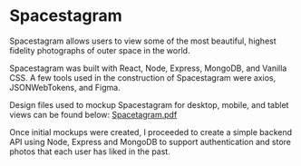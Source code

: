 # Spacestagram

Spacestagram allows users to view some of the most beautiful, highest fidelity photographs of outer space in the world. 

Spacestagram was built with React, Node, Express, MongoDB, and Vanilla CSS. A few tools used in the construction of Spacestagram were axios, JSONWebTokens, and Figma.

Design files used to mockup Spacestagram for desktop, mobile, and tablet views can be found below: 
[Spacetagram.pdf](https://github.com/alto4/spacestagram/files/7832380/Spacetagram.pdf)

Once initial mockups were created, I proceeded to create a simple backend API using Node, Express and MongoDB to support authentication and store photos that each user has liked in the past. 
